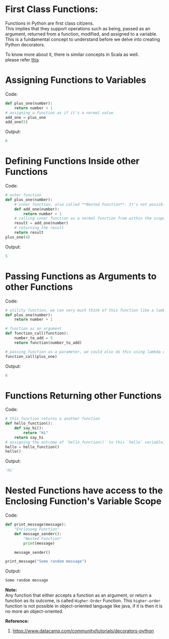 # First Class Functions:
Functions in Python are first class citizens.  
This implies that they support operations such as being, passed as an argument, returned from a function, modified, and assigned to a variable.  
This is a fundamental concept to understand before we delve into creating Python decorators.  

To know more about it, there is similar concepts in Scala as well.  
please refer [this](https://github.com/TheCodeCache/Scala/blob/master/First-Class%20Functions.md)  

# Assigning Functions to Variables
Code:  
```python
def plus_one(number):
    return number + 1
# assigning a function as if it's a normal value
add_one = plus_one
add_one(5)
```
Output:  
```python
6
```

# Defining Functions Inside other Functions
Code:  
```python
# outer function
def plus_one(number):
    # inner function, also called **Nested Function**. It's not possible in java, though it's possible in scala
    def add_one(number): 
        return number + 1
    # calling inner function as a normal function from within the scope of outer function
    result = add_one(number) 
    # returning the result
    return result 
plus_one(4)
```
Output:  
```python
5
```
# Passing Functions as Arguments to other Functions
Code:  
```python
# utility function, we can very much think of this function like a lambda
def plus_one(number):
    return number + 1

# function as an argument
def function_call(function):
    number_to_add = 5
    return function(number_to_add)

# passing function as a parameter, we could also do this using lambda concept (i.e. inline function literals)
function_call(plus_one)
```
Output:  
```python
6
```
# Functions Returning other Functions
Code:  
```python
# this function returns a another function
def hello_function():
    def say_hi():
        return "Hi"
    return say_hi
# assigning the outcome of `hello_function()` to this `hello` variable, so type of 'hello' would be a function as it holds a function
hello = hello_function()
hello()
```
Output:  
```python
'Hi'
```
# Nested Functions have access to the Enclosing Function's Variable Scope
Code:  
```python
def print_message(message):
    "Enclosong Function"
    def message_sender():
        "Nested Function"
        print(message)

    message_sender()

print_message("Some random message")
```
Output:  
```python
Some random message
```

**Note:**  
Any function that either accepts a function as an argument, or return a function as its outcome, is called `Higher-Order` Function.
This `higher-order` function is not possible in object-oriented language like java, if it is then it is no more an object-oriented.

**Reference:**  
1. https://www.datacamp.com/community/tutorials/decorators-python


